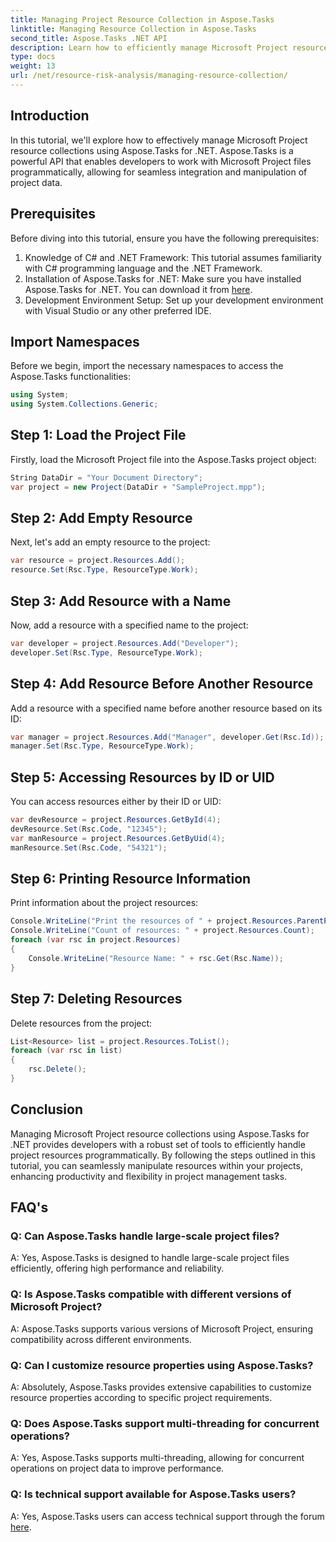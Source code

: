 ```yaml
---
title: Managing Project Resource Collection in Aspose.Tasks
linktitle: Managing Resource Collection in Aspose.Tasks
second_title: Aspose.Tasks .NET API
description: Learn how to efficiently manage Microsoft Project resource collections in .NET using Aspose.Tasks API. Increase productivity and flexibility.
type: docs
weight: 13
url: /net/resource-risk-analysis/managing-resource-collection/
---
```

## Introduction
In this tutorial, we'll explore how to effectively manage Microsoft Project resource collections using Aspose.Tasks for .NET. Aspose.Tasks is a powerful API that enables developers to work with Microsoft Project files programmatically, allowing for seamless integration and manipulation of project data.
## Prerequisites
Before diving into this tutorial, ensure you have the following prerequisites:
1. Knowledge of C# and .NET Framework: This tutorial assumes familiarity with C# programming language and the .NET Framework.
2. Installation of Aspose.Tasks for .NET: Make sure you have installed Aspose.Tasks for .NET. You can download it from [here](https://releases.aspose.com/tasks/net/).
3. Development Environment Setup: Set up your development environment with Visual Studio or any other preferred IDE.

## Import Namespaces
Before we begin, import the necessary namespaces to access the Aspose.Tasks functionalities:
```csharp
using System;
using System.Collections.Generic;


```

## Step 1: Load the Project File
Firstly, load the Microsoft Project file into the Aspose.Tasks project object:
```csharp
String DataDir = "Your Document Directory";
var project = new Project(DataDir + "SampleProject.mpp");
```
## Step 2: Add Empty Resource
Next, let's add an empty resource to the project:
```csharp
var resource = project.Resources.Add();
resource.Set(Rsc.Type, ResourceType.Work);
```
## Step 3: Add Resource with a Name
Now, add a resource with a specified name to the project:
```csharp
var developer = project.Resources.Add("Developer");
developer.Set(Rsc.Type, ResourceType.Work);
```
## Step 4: Add Resource Before Another Resource
Add a resource with a specified name before another resource based on its ID:
```csharp
var manager = project.Resources.Add("Manager", developer.Get(Rsc.Id));
manager.Set(Rsc.Type, ResourceType.Work);
```
## Step 5: Accessing Resources by ID or UID
You can access resources either by their ID or UID:
```csharp
var devResource = project.Resources.GetById(4);
devResource.Set(Rsc.Code, "12345");
var manResource = project.Resources.GetByUid(4);
manResource.Set(Rsc.Code, "54321");
```
## Step 6: Printing Resource Information
Print information about the project resources:
```csharp
Console.WriteLine("Print the resources of " + project.Resources.ParentProject.Get(Prj.Name) + " project.");
Console.WriteLine("Count of resources: " + project.Resources.Count);
foreach (var rsc in project.Resources)
{
    Console.WriteLine("Resource Name: " + rsc.Get(Rsc.Name));
}
```
## Step 7: Deleting Resources
Delete resources from the project:
```csharp
List<Resource> list = project.Resources.ToList();
foreach (var rsc in list)
{
    rsc.Delete();
}
```

## Conclusion
Managing Microsoft Project resource collections using Aspose.Tasks for .NET provides developers with a robust set of tools to efficiently handle project resources programmatically. By following the steps outlined in this tutorial, you can seamlessly manipulate resources within your projects, enhancing productivity and flexibility in project management tasks.
## FAQ's
### Q: Can Aspose.Tasks handle large-scale project files?

A: Yes, Aspose.Tasks is designed to handle large-scale project files efficiently, offering high performance and reliability.

### Q: Is Aspose.Tasks compatible with different versions of Microsoft Project?

A: Aspose.Tasks supports various versions of Microsoft Project, ensuring compatibility across different environments.

### Q: Can I customize resource properties using Aspose.Tasks?

A: Absolutely, Aspose.Tasks provides extensive capabilities to customize resource properties according to specific project requirements.

### Q: Does Aspose.Tasks support multi-threading for concurrent operations?

A: Yes, Aspose.Tasks supports multi-threading, allowing for concurrent operations on project data to improve performance.

### Q: Is technical support available for Aspose.Tasks users?

A: Yes, Aspose.Tasks users can access technical support through the forum [here](https://forum.aspose.com/c/tasks/15).
